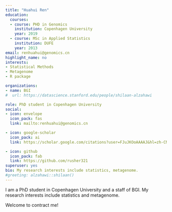 ```yaml
---
title: "Huahui Ren"
education:
  courses:
  - course: PHD in Genomics
    institution: Copenhagen University
    year: 2019
  - course: MSc in Applied Statistics
    institution: DUFE
    year: 2013
email: renhuahui@genomics.cn
highlight_name: no
interests:
- Statistical Methods
- Metagenome
- R package

organizations:
- name: BGI
#  url: https://datascience.stanford.edu/people/shilaan-alzahawi

role: PhD student in Copenhagen University
social:
- icon: envelope
  icon_pack: fas
  link: mailto:renhuahui@genomics.cn 

- icon: google-scholar
  icon_pack: ai
  link: https://scholar.google.com/citations?user=FJuJKOoAAAAJ&hl=zh-CN

- icon: github
  icon_pack: fab
  link: https://github.com/rusher321
superuser: yes
bio: My research interests include statistics, metagenome. 
#greeting: alzahawi::shilaan()
---
```


I am a PhD student in Copenhagen University and a staff of BGI. My research interests include statistics and metagenome. 

Welcome to contract me!

